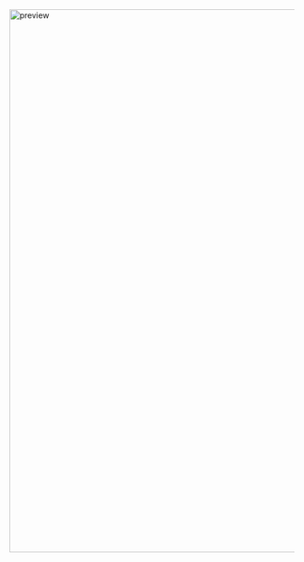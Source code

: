 <img width="960" alt="preview" src="https://github.com/user-attachments/assets/f2e06d23-839b-4f54-bc55-45b6f84ffa77">
